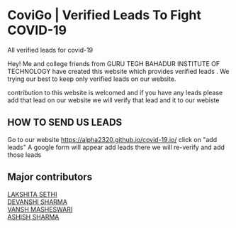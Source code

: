 # CoviGo | Verified Leads To Fight COVID-19

All verified leads for covid-19 

Hey! Me and college friends from GURU TEGH BAHADUR INSTITUTE OF TECHNOLOGY have created this website which provides verified leads .
We trying our best to keep only verified leads on our website.

contribution to this website is welcomed and if you have any leads please add that lead on our website we will verify that lead and it to our webiste 

## HOW TO SEND US LEADS

Go to our website https://alpha2320.github.io/covid-19.io/
click on "add leads" 
A google form will appear add leads there 
we will re-verify and add those leads 


## Major contributors

[LAKSHITA SETHI](https://github.com/Lakshi26) \
[DEVANSHI SHARMA](https://github.com/sharmadevanshi147) \
[VANSH MASHESWARI](https://github.com/StormShadow058) \
[ASHISH SHARMA](https://github.com/alpha2320) 

